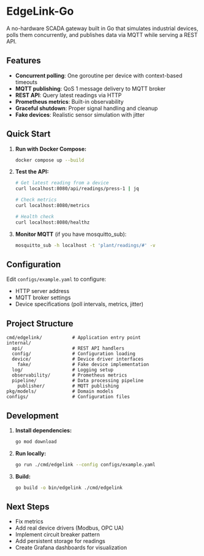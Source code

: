 # EdgeLink-Go

A no-hardware SCADA gateway built in Go that simulates industrial devices, polls them concurrently, and publishes data via MQTT while serving a REST API.

## Features

- **Concurrent polling**: One goroutine per device with context-based timeouts
- **MQTT publishing**: QoS 1 message delivery to MQTT broker
- **REST API**: Query latest readings via HTTP
- **Prometheus metrics**: Built-in observability 
- **Graceful shutdown**: Proper signal handling and cleanup
- **Fake devices**: Realistic sensor simulation with jitter

## Quick Start

1. **Run with Docker Compose:**
   ```bash
   docker compose up --build
   ```

2. **Test the API:**
   ```bash
   # Get latest reading from a device
   curl localhost:8080/api/readings/press-1 | jq
   
   # Check metrics
   curl localhost:8080/metrics
   
   # Health check
   curl localhost:8080/healthz
   ```

3. **Monitor MQTT** (if you have mosquitto_sub):
   ```bash
   mosquitto_sub -h localhost -t 'plant/readings/#' -v
   ```

## Configuration

Edit `configs/example.yaml` to configure:
- HTTP server address
- MQTT broker settings  
- Device specifications (poll intervals, metrics, jitter)

## Project Structure

```
cmd/edgelink/           # Application entry point
internal/
  api/                  # REST API handlers
  config/               # Configuration loading
  device/               # Device driver interfaces
    fake/               # Fake device implementation
  log/                  # Logging setup
  observability/        # Prometheus metrics
  pipeline/             # Data processing pipeline
    publisher/          # MQTT publishing
pkg/models/             # Domain models
configs/                # Configuration files
```

## Development

1. **Install dependencies:**
   ```bash
   go mod download
   ```

2. **Run locally:**
   ```bash
   go run ./cmd/edgelink --config configs/example.yaml
   ```

3. **Build:**
   ```bash
   go build -o bin/edgelink ./cmd/edgelink
   ```

## Next Steps

- Fix metrics
- Add real device drivers (Modbus, OPC UA)
- Implement circuit breaker pattern
- Add persistent storage for readings
- Create Grafana dashboards for visualization
